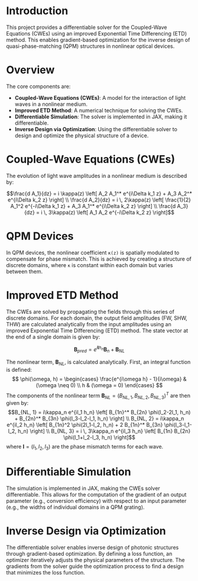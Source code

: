 # Introduction

This project provides a differentiable solver for the Coupled-Wave Equations (CWEs) using an improved Exponential Time Differencing (ETD) method. This enables gradient-based optimization for the inverse design of quasi-phase-matching (QPM) structures in nonlinear optical devices.

# Overview

The core components are:

*   **Coupled-Wave Equations (CWEs)**: A model for the interaction of light waves in a nonlinear medium.
*   **Improved ETD Method**: A numerical technique for solving the CWEs.
*   **Differentiable Simulation**: The solver is implemented in JAX, making it differentiable.
*   **Inverse Design via Optimization**: Using the differentiable solver to design and optimize the physical structure of a device.

# Coupled-Wave Equations (CWEs)

The evolution of light wave amplitudes in a nonlinear medium is described by:

$$\frac{d A_1}{dz} = i \kappa(z) \left[ A_2 A_1^* e^{i\Delta k_1 z} + A_3 A_2^* e^{i\Delta k_2 z} \right] \\ \frac{d A_2}{dz} = i \, 2\kappa(z) \left[ \frac{1}{2} A_1^2 e^{-i\Delta k_1 z} + A_3 A_1^* e^{i\Delta k_2 z} \right] \\ \frac{d A_3}{dz} = i \, 3\kappa(z) \left[ A_1 A_2 e^{-i\Delta k_2 z} \right]$$

# QPM Devices

In QPM devices, the nonlinear coefficient `κ(z)` is spatially modulated to compensate for phase mismatch. This is achieved by creating a structure of discrete domains, where `κ` is constant within each domain but varies between them.

# Improved ETD Method

The CWEs are solved by propagating the fields through this series of discrete domains. For each domain, the output field amplitudes (FW, SHW, THW) are calculated analytically from the input amplitudes using an improved Exponential Time Differencing (ETD) method. The state vector at the end of a single domain is given by:

$$\boldsymbol{B}_{pred} = e^{i\boldsymbol{l}h_n} \boldsymbol{B}_n + \boldsymbol{B}_{NL}$$

The nonlinear term, $\boldsymbol{B}_{NL}$, is calculated analytically. First, an integral function is defined:
$$
\phi(\omega, h) = \begin{cases}
\frac{e^{i\omega h} - 1}{i\omega} & (\omega \neq 0) \\
h & (\omega = 0)
\end{cases}
$$
The components of the nonlinear term $\boldsymbol{B}_{NL} = (B_{NL, 1}, B_{NL, 2}, B_{NL, 3})^T$ are then given by:
$$B_{NL, 1} = i\kappa_n e^{il_1 h_n} \left[ B_{1n}^* B_{2n} \phi(l_2-2l_1, h_n) + B_{2n}^* B_{3n} \phi(l_3-l_2-l_1, h_n) \right] \\ B_{NL, 2} = i\kappa_n e^{il_2 h_n} \left[ B_{1n}^2 \phi(2l_1-l_2, h_n) + 2 B_{1n}^* B_{3n} \phi(l_3-l_1-l_2, h_n) \right] \\ B_{NL, 3} = i \, 3\kappa_n e^{il_3 h_n} \left[ B_{1n} B_{2n} \phi(l_1+l_2-l_3, h_n) \right]$$
where $\boldsymbol{l} = (l_1, l_2, l_3)$ are the phase mismatch terms for each wave.

# Differentiable Simulation

The simulation is implemented in JAX, making the CWEs solver differentiable. This allows for the computation of the gradient of an output parameter (e.g., conversion efficiency) with respect to an input parameter (e.g., the widths of individual domains in a QPM grating).

# Inverse Design via Optimization

The differentiable solver enables inverse design of photonic structures through gradient-based optimization. By defining a loss function, an optimizer iteratively adjusts the physical parameters of the structure. The gradients from the solver guide the optimization process to find a design that minimizes the loss function.
